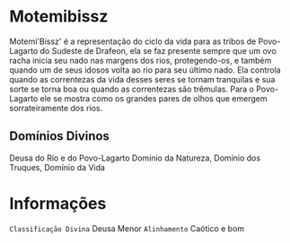 <!-- TITLE: Motemi'Bissz' -->
<!-- SUBTITLE: Deusa do Rio e do Povo-Lagarto -->

# Motemibissz
Motemi'Bissz' é a representação do ciclo da vida para as tribos de Povo-Lagarto do Sudeste de Drafeon, ela se faz presente sempre que um ovo racha inicia seu nado nas margens dos rios, protegendo-os, e também quando um de seus idosos volta ao rio para seu último nado. Ela controla quando as correntezas da vida desses seres se tornam tranquilas e sua sorte se torna boa ou quando as correntezas são trêmulas. Para o Povo-Lagarto ele se mostra como os grandes pares de olhos que emergem sorrateiramente dos rios.

## Domínios Divinos
Deusa do Rio e do Povo-Lagarto Domínio da Natureza, Domínio dos Truques, Domínio da Vida

# Informações
`Classificação Divina` Deusa Menor
`Alinhamento` Caótico e bom

